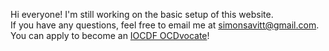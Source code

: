 Hi everyone! I'm still working on the basic setup of this website.
<br>If you have any questions, feel free to email me at <simonsavitt@gmail.com>.
<br>You can apply to become an [IOCDF OCDvocate](https://iocdf.org/get-involved/ocdvocate/)!
